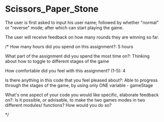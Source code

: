 # Scissors_Paper_Stone

The user is first asked to input his user name; 
followed by whether "normal" or "reverse" mode;
after which can start playing the game.

The user will receive feedback on how many rounds they are winning so far.


/* How many hours did you spend on this assignment?: 5 hours

What part of the assignment did you spend the most time on?: Thinking about how to toggle to different stages of the game

How comfortable did you feel with this assignment? (1-5): 4

Is there anything in this code that you feel pleased about?: Able to progress through the stages of the game, by using only ONE variable - gameStage

What's one aspect of your code you would like specific, elaborate feedback on?: Is it possible, or advisable, to make the two games modes in two different modules/ functions? How would you do so?

*/
